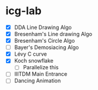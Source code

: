 # icg-lab

- [x] DDA Line Drawing Algo
- [x] Bresenham's Line drawing Algo
- [x] Bresenham's Circle Algo
- [ ] Bayer's Demosiacing Algo
- [x] Lévy C curve
- [x] Koch snowflake
  - [ ] Parallelize this
- [ ] IIITDM Main Entrance
- [ ] Dancing Animation
